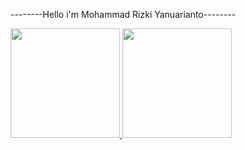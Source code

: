 --------Hello i'm Mohammad Rizki Yanuarianto--------

<p align="left">
<a href="https://github.com/rianjanuarian">
  <img height="175em" src="https://github-readme-stats-eight-theta.vercel.app/api?username=rianjanuarian&show_icons=true&theme=algolia&include_all_commits=true&count_private=true"/>
  <img height="175em" src="https://github-readme-stats-eight-theta.vercel.app/api/top-langs/?username=rianjanuarian&layout=compact&langs_count=8&theme=algolia"/>
</a>
</p>
